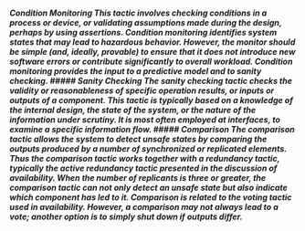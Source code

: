 ##### Condition Monitoring This tactic involves checking conditions in a process or device, or validating assumptions made during the design, perhaps by using assertions. Condition monitoring identifies system states that may lead to hazardous behavior. However, the monitor should be simple (and, ideally, provable) to ensure that it does not introduce new software errors or contribute significantly to overall workload. Condition monitoring provides the input to a predictive model and to sanity checking. ##### Sanity Checking The sanity checking tactic checks the validity or reasonableness of specific operation results, or inputs or outputs of a component. This tactic is typically based on a knowledge of the internal design, the state of the system, or the nature of the information under scrutiny. It is most often employed at interfaces, to examine a specific information flow. ##### Comparison The comparison tactic allows the system to detect unsafe states by comparing the outputs produced by a number of synchronized or replicated elements. Thus the comparison tactic works together with a redundancy tactic, typically the active redundancy tactic presented in the discussion of availability. When the number of replicants is three or greater, the comparison tactic can not only detect an unsafe state but also indicate which component has led to it. Comparison is related to the voting tactic used in availability. However, a comparison may not always lead to a vote; another option is to simply shut down if outputs differ.